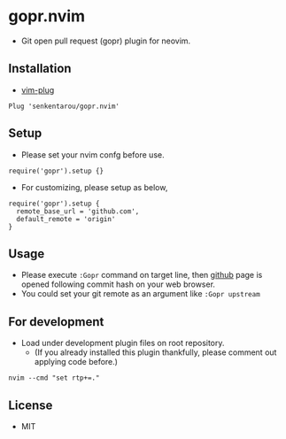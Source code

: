 # gopr.nvim
* Git open pull request (gopr) plugin for neovim.

## Installation
* [vim-plug](https://github.com/junegunn/vim-plug)

```
Plug 'senkentarou/gopr.nvim'
```

## Setup
* Please set your nvim confg before use.
```
require('gopr').setup {}
```

* For customizing, please setup as below,
```
require('gopr').setup {
  remote_base_url = 'github.com',
  default_remote = 'origin'
}
```

## Usage
* Please execute `:Gopr` command on target line, then [github](https://github.com/) page is opened following commit hash on your web browser.
* You could set your git remote as an argument like `:Gopr upstream`

## For development
* Load under development plugin files on root repository.
  * (If you already installed this plugin thankfully, please comment out applying code before.)

```
nvim --cmd "set rtp+=."
```

## License
* MIT
